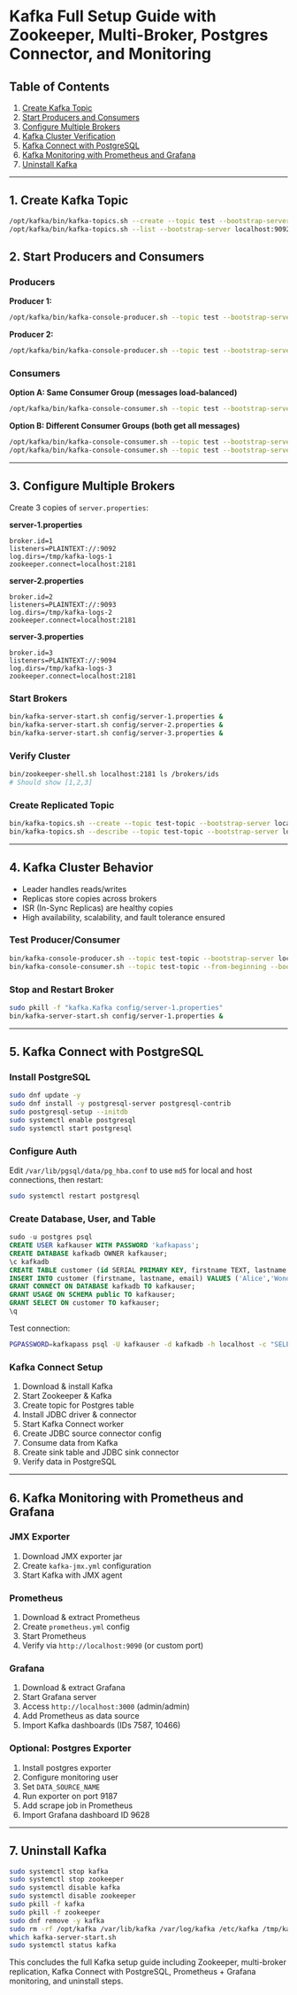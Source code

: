 # Kafka Full Setup Guide with Zookeeper, Multi-Broker, Postgres Connector, and Monitoring

## Table of Contents
1. [Create Kafka Topic](#create-kafka-topic)
2. [Start Producers and Consumers](#start-producers-and-consumers)
3. [Configure Multiple Brokers](#configure-multiple-brokers)
4. [Kafka Cluster Verification](#kafka-cluster-verification)
5. [Kafka Connect with PostgreSQL](#kafka-connect-with-postgresql)
6. [Kafka Monitoring with Prometheus and Grafana](#kafka-monitoring-with-prometheus-and-grafana)
7. [Uninstall Kafka](#uninstall-kafka)

---

## 1. Create Kafka Topic
```bash
/opt/kafka/bin/kafka-topics.sh --create --topic test --bootstrap-server localhost:9092 --partitions 1 --replication-factor 1
/opt/kafka/bin/kafka-topics.sh --list --bootstrap-server localhost:9092
```

## 2. Start Producers and Consumers
### Producers
**Producer 1:**
```bash
/opt/kafka/bin/kafka-console-producer.sh --topic test --bootstrap-server localhost:9092
```
**Producer 2:**
```bash
/opt/kafka/bin/kafka-console-producer.sh --topic test --bootstrap-server localhost:9092
```

### Consumers
**Option A: Same Consumer Group (messages load-balanced)**
```bash
/opt/kafka/bin/kafka-console-consumer.sh --topic test --bootstrap-server localhost:9092 --group test-group
```
**Option B: Different Consumer Groups (both get all messages)**
```bash
/opt/kafka/bin/kafka-console-consumer.sh --topic test --bootstrap-server localhost:9092 --group group1
/opt/kafka/bin/kafka-console-consumer.sh --topic test --bootstrap-server localhost:9092 --group group2
```

---

## 3. Configure Multiple Brokers
Create 3 copies of `server.properties`:

**server-1.properties**
```properties
broker.id=1
listeners=PLAINTEXT://:9092
log.dirs=/tmp/kafka-logs-1
zookeeper.connect=localhost:2181
```

**server-2.properties**
```properties
broker.id=2
listeners=PLAINTEXT://:9093
log.dirs=/tmp/kafka-logs-2
zookeeper.connect=localhost:2181
```

**server-3.properties**
```properties
broker.id=3
listeners=PLAINTEXT://:9094
log.dirs=/tmp/kafka-logs-3
zookeeper.connect=localhost:2181
```

### Start Brokers
```bash
bin/kafka-server-start.sh config/server-1.properties &
bin/kafka-server-start.sh config/server-2.properties &
bin/kafka-server-start.sh config/server-3.properties &
```

### Verify Cluster
```bash
bin/zookeeper-shell.sh localhost:2181 ls /brokers/ids
# Should show [1,2,3]
```

### Create Replicated Topic
```bash
bin/kafka-topics.sh --create --topic test-topic --bootstrap-server localhost:9092 --partitions 3 --replication-factor 3
bin/kafka-topics.sh --describe --topic test-topic --bootstrap-server localhost:9092
```

---

## 4. Kafka Cluster Behavior
- Leader handles reads/writes
- Replicas store copies across brokers
- ISR (In-Sync Replicas) are healthy copies
- High availability, scalability, and fault tolerance ensured

### Test Producer/Consumer
```bash
bin/kafka-console-producer.sh --topic test-topic --bootstrap-server localhost:9092
bin/kafka-console-consumer.sh --topic test-topic --from-beginning --bootstrap-server localhost:9092
```

### Stop and Restart Broker
```bash
sudo pkill -f "kafka.Kafka config/server-1.properties"
bin/kafka-server-start.sh config/server-1.properties &
```

---

## 5. Kafka Connect with PostgreSQL
### Install PostgreSQL
```bash
sudo dnf update -y
sudo dnf install -y postgresql-server postgresql-contrib
sudo postgresql-setup --initdb
sudo systemctl enable postgresql
sudo systemctl start postgresql
```

### Configure Auth
Edit `/var/lib/pgsql/data/pg_hba.conf` to use `md5` for local and host connections, then restart:
```bash
sudo systemctl restart postgresql
```

### Create Database, User, and Table
```sql
sudo -u postgres psql
CREATE USER kafkauser WITH PASSWORD 'kafkapass';
CREATE DATABASE kafkadb OWNER kafkauser;
\c kafkadb
CREATE TABLE customer (id SERIAL PRIMARY KEY, firstname TEXT, lastname TEXT, email TEXT);
INSERT INTO customer (firstname, lastname, email) VALUES ('Alice','Wonder','alice@example.com'),('Bob','Marley','bob@example.com');
GRANT CONNECT ON DATABASE kafkadb TO kafkauser;
GRANT USAGE ON SCHEMA public TO kafkauser;
GRANT SELECT ON customer TO kafkauser;
\q
```

Test connection:
```bash
PGPASSWORD=kafkapass psql -U kafkauser -d kafkadb -h localhost -c "SELECT * FROM customer;"
```

### Kafka Connect Setup
1. Download & install Kafka
2. Start Zookeeper & Kafka
3. Create topic for Postgres table
4. Install JDBC driver & connector
5. Start Kafka Connect worker
6. Create JDBC source connector config
7. Consume data from Kafka
8. Create sink table and JDBC sink connector
9. Verify data in PostgreSQL

---

## 6. Kafka Monitoring with Prometheus and Grafana
### JMX Exporter
1. Download JMX exporter jar
2. Create `kafka-jmx.yml` configuration
3. Start Kafka with JMX agent

### Prometheus
1. Download & extract Prometheus
2. Create `prometheus.yml` config
3. Start Prometheus
4. Verify via `http://localhost:9090` (or custom port)

### Grafana
1. Download & extract Grafana
2. Start Grafana server
3. Access `http://localhost:3000` (admin/admin)
4. Add Prometheus as data source
5. Import Kafka dashboards (IDs 7587, 10466)

### Optional: Postgres Exporter
1. Install postgres exporter
2. Configure monitoring user
3. Set `DATA_SOURCE_NAME`
4. Run exporter on port 9187
5. Add scrape job in Prometheus
6. Import Grafana dashboard ID 9628

---

## 7. Uninstall Kafka
```bash
sudo systemctl stop kafka
sudo systemctl stop zookeeper
sudo systemctl disable kafka
sudo systemctl disable zookeeper
sudo pkill -f kafka
sudo pkill -f zookeeper
sudo dnf remove -y kafka
sudo rm -rf /opt/kafka /var/lib/kafka /var/log/kafka /etc/kafka /tmp/kafka-logs /tmp/zookeeper
which kafka-server-start.sh
sudo systemctl status kafka
```

This concludes the full Kafka setup guide including Zookeeper, multi-broker replication, Kafka Connect with PostgreSQL, Prometheus + Grafana monitoring, and uninstall steps.

